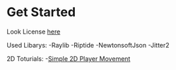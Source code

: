 ﻿
# Get Started
Look License [here](LICENSE.md)

Used Libarys:
	-Raylib
	-Riptide
	-NewtonsoftJson
	-Jitter2

2D Toturials:
-[Simple 2D Player Movement](Toturials/SimpleMovement.md)